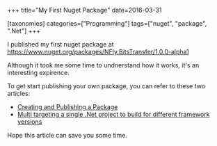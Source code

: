 +++
title="My First Nuget Package"
date=2016-03-31

[taxonomies]
categories=["Programming"]
tags=["nuget", "package", ".Net"]
+++

I published my first nuget package at https://www.nuget.org/packages/NFly.BitsTransfer/1.0.0-alpha1

Although it took me some time to undnerstand how it works, it's an interesting expirence.

To get start publishing your own package, you can refer to these two articles:
 - [Creating and Publishing a Package](https://docs.nuget.org/create/creating-and-publishing-a-package)
 - [Multi targeting a single .Net project to build for different framework versions](http://shazwazza.com/post/multi-targeting-a-single-net-project-to-build-for-different-framework-versions/)

Hope this article can save you some time.
